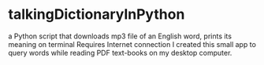 # talkingDictionaryInPython
a Python script that downloads mp3 file of an English word, prints its meaning on terminal
Requires Internet connection
I created this small app to query words while reading PDF text-books on my desktop computer.

